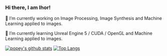 ### Hi there, I am Ihor!

🔭 I’m currently working on Image Processing, Image Synthesis and Machine Learning applied to images.

🌱 I’m currently learning Unreal Engine 5 / CUDA / OpenGL and Machine Learning applied to images.

[![popey's github stats](https://github-readme-stats.vercel.app/api?username=husakihor&show_icons=true&theme=dark)](https://github.com/anuraghazra/github-readme-stats) 
[![Top Langs](https://github-readme-stats.vercel.app/api/top-langs/?username=husakihor&layout=compact&theme=dark)](https://github.com/anuraghazra/github-readme-stats)
